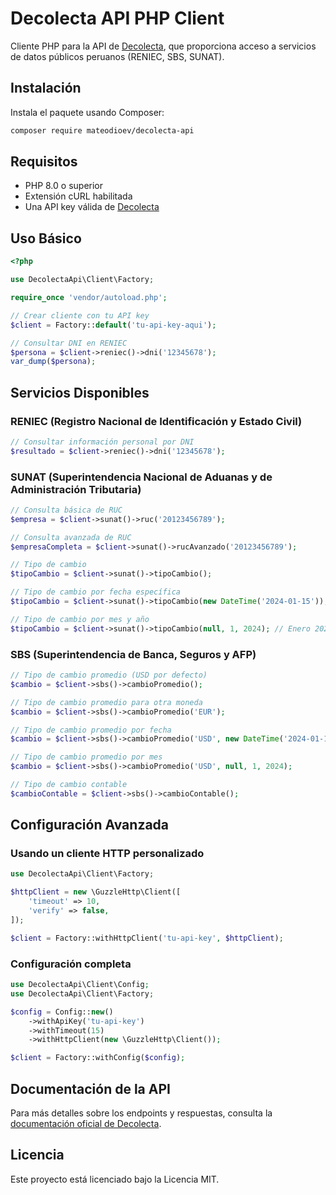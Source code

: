 # Decolecta API PHP Client

Cliente PHP para la API de [Decolecta](https://decolecta.com), que proporciona acceso a servicios de datos públicos peruanos (RENIEC, SBS, SUNAT).

## Instalación

Instala el paquete usando Composer:

```bash
composer require mateodioev/decolecta-api
```

## Requisitos

- PHP 8.0 o superior
- Extensión cURL habilitada
- Una API key válida de [Decolecta](https://decolecta.com)

## Uso Básico

```php
<?php

use DecolectaApi\Client\Factory;

require_once 'vendor/autoload.php';

// Crear cliente con tu API key
$client = Factory::default('tu-api-key-aqui');

// Consultar DNI en RENIEC
$persona = $client->reniec()->dni('12345678');
var_dump($persona);
```

## Servicios Disponibles

### RENIEC (Registro Nacional de Identificación y Estado Civil)

```php
// Consultar información personal por DNI
$resultado = $client->reniec()->dni('12345678');
```

### SUNAT (Superintendencia Nacional de Aduanas y de Administración Tributaria)

```php
// Consulta básica de RUC
$empresa = $client->sunat()->ruc('20123456789');

// Consulta avanzada de RUC
$empresaCompleta = $client->sunat()->rucAvanzado('20123456789');

// Tipo de cambio
$tipoCambio = $client->sunat()->tipoCambio();

// Tipo de cambio por fecha específica
$tipoCambio = $client->sunat()->tipoCambio(new DateTime('2024-01-15'));

// Tipo de cambio por mes y año
$tipoCambio = $client->sunat()->tipoCambio(null, 1, 2024); // Enero 2024
```

### SBS (Superintendencia de Banca, Seguros y AFP)

```php
// Tipo de cambio promedio (USD por defecto)
$cambio = $client->sbs()->cambioPromedio();

// Tipo de cambio promedio para otra moneda
$cambio = $client->sbs()->cambioPromedio('EUR');

// Tipo de cambio promedio por fecha
$cambio = $client->sbs()->cambioPromedio('USD', new DateTime('2024-01-15'));

// Tipo de cambio promedio por mes
$cambio = $client->sbs()->cambioPromedio('USD', null, 1, 2024);

// Tipo de cambio contable
$cambioContable = $client->sbs()->cambioContable();
```

## Configuración Avanzada

### Usando un cliente HTTP personalizado

```php
use DecolectaApi\Client\Factory;

$httpClient = new \GuzzleHttp\Client([
    'timeout' => 10,
    'verify' => false,
]);

$client = Factory::withHttpClient('tu-api-key', $httpClient);
```

### Configuración completa

```php
use DecolectaApi\Client\Config;
use DecolectaApi\Client\Factory;

$config = Config::new()
    ->withApiKey('tu-api-key')
    ->withTimeout(15)
    ->withHttpClient(new \GuzzleHttp\Client());

$client = Factory::withConfig($config);
```

## Documentación de la API

Para más detalles sobre los endpoints y respuestas, consulta la [documentación oficial de Decolecta](https://decolecta.gitbook.io/docs/).

## Licencia

Este proyecto está licenciado bajo la Licencia MIT.